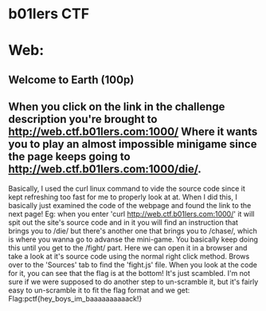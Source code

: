 # b01lers CTF

# Web: 

Welcome to Earth (100p)
----
When you click on the link in the challenge description you're brought to 
http://web.ctf.b01lers.com:1000/
Where it wants you to play an almost impossible minigame since the page keeps going to http://web.ctf.b01lers.com:1000/die/.
----
Basically, I used the curl linux command to vide the source code since it kept refreshing too fast for me to properly look at at. When I did this, I basically just examined the code of the webpage and found the link to the next page! 
Eg: when you enter 'curl http://web.ctf.b01lers.com:1000/' it will spit out the site's source code and in it you will find an instruction that brings you to /die/ but there's another one that brings you to /chase/, which is where you wanna go to advanse the mini-game. You basically keep doing this until you get to the /fight/ part. Here we can open it in a browser and take a look at it's source code using the normal right click method. Brows over to the 'Sources' tab to find the 'fight.js' file. When you look at the code for it, you can see that the flag is at the bottom! It's just scambled. 
I'm not sure if we were supposed to do another step to un-scramble it, but it's fairly easy to un-scramble it to fit the flag format and we get:
Flag:pctf{hey_boys_im_baaaaaaaaaack!}

